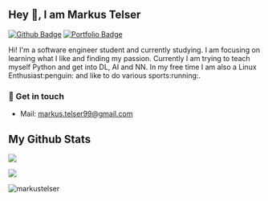 ## Hey 👋, I am Markus Telser
[![Github Badge](https://img.shields.io/badge/-markustelser-grey?style=flat&logo=github&logoColor=white&link=https://github.com/markustelser/)](https://www.github.com/markustelser/) [![Portfolio Badge](https://img.shields.io/badge/portfolio-web-blue?style=flat&link=markustelser@github.io/)](markustelser@github.io/) 

<p align='left'>
  Hi! I'm a software engineer student and currently studying. I am focusing on learning what I like and finding my passion. Currently I am trying to teach myself Python and get into DL, AI and NN. In my free time I am also a Linux Enthusiast:penguin: and like to do various sports:running:.
</p>

### :speech_balloon: Get in touch
- Mail: markus.telser99@gmail.com

## My Github Stats
<p align=left> 
  <img src="https://github-readme-stats.vercel.app/api?username=markustelser&show_icons=true" /> 
</p>
<p align=left> 
  <img src="https://github-readme-stats.vercel.app/api/top-langs/?username=markustelser" /> 
</p>
</p>
<p align=left> 
  <img src=https://komarev.com/ghpvc/?username=markustelser alt=markustelser /> 
</p>
